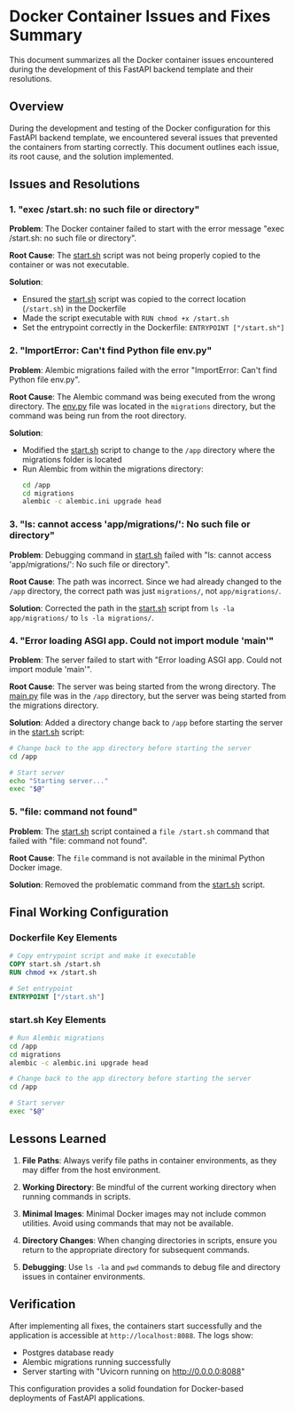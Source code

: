 # Docker Container Issues and Fixes Summary

This document summarizes all the Docker container issues encountered during the development of this FastAPI backend template and their resolutions.

## Overview

During the development and testing of the Docker configuration for this FastAPI backend template, we encountered several issues that prevented the containers from starting correctly. This document outlines each issue, its root cause, and the solution implemented.

## Issues and Resolutions

### 1. "exec /start.sh: no such file or directory"

**Problem**: The Docker container failed to start with the error message "exec /start.sh: no such file or directory".

**Root Cause**: The [start.sh](file:///c%3A/strategy_test/PythonLearning/python_backend_structure/start.sh) script was not being properly copied to the container or was not executable.

**Solution**: 
- Ensured the [start.sh](file:///c%3A/strategy_test/PythonLearning/python_backend_structure/start.sh) script was copied to the correct location (`/start.sh`) in the Dockerfile
- Made the script executable with `RUN chmod +x /start.sh`
- Set the entrypoint correctly in the Dockerfile: `ENTRYPOINT ["/start.sh"]`

### 2. "ImportError: Can't find Python file env.py"

**Problem**: Alembic migrations failed with the error "ImportError: Can't find Python file env.py".

**Root Cause**: The Alembic command was being executed from the wrong directory. The [env.py](file://c:\strategy_test\python_backend_structure\app\migrations\env.py) file was located in the `migrations` directory, but the command was being run from the root directory.

**Solution**:
- Modified the [start.sh](file:///c%3A/strategy_test/PythonLearning/python_backend_structure/start.sh) script to change to the `/app` directory where the migrations folder is located
- Run Alembic from within the migrations directory:
  ```bash
  cd /app
  cd migrations
  alembic -c alembic.ini upgrade head
  ```

### 3. "ls: cannot access 'app/migrations/': No such file or directory"

**Problem**: Debugging command in [start.sh](file:///c%3A/strategy_test/PythonLearning/python_backend_structure/start.sh) failed with "ls: cannot access 'app/migrations/': No such file or directory".

**Root Cause**: The path was incorrect. Since we had already changed to the `/app` directory, the correct path was just `migrations/`, not `app/migrations/`.

**Solution**: Corrected the path in the [start.sh](file:///c%3A/strategy_test/PythonLearning/python_backend_structure/start.sh) script from `ls -la app/migrations/` to `ls -la migrations/`.

### 4. "Error loading ASGI app. Could not import module 'main'"

**Problem**: The server failed to start with "Error loading ASGI app. Could not import module 'main'".

**Root Cause**: The server was being started from the wrong directory. The [main.py](file://c:\strategy_test\python_backend_structure\app\main.py) file was in the `/app` directory, but the server was being started from the migrations directory.

**Solution**: Added a directory change back to `/app` before starting the server in the [start.sh](file:///c%3A/strategy_test/PythonLearning/python_backend_structure/start.sh) script:
```bash
# Change back to the app directory before starting the server
cd /app

# Start server
echo "Starting server..."
exec "$@"
```

### 5. "file: command not found"

**Problem**: The [start.sh](file:///c%3A/strategy_test/PythonLearning/python_backend_structure/start.sh) script contained a `file /start.sh` command that failed with "file: command not found".

**Root Cause**: The `file` command is not available in the minimal Python Docker image.

**Solution**: Removed the problematic command from the [start.sh](file:///c%3A/strategy_test/PythonLearning/python_backend_structure/start.sh) script.

## Final Working Configuration

### Dockerfile Key Elements

```dockerfile
# Copy entrypoint script and make it executable
COPY start.sh /start.sh
RUN chmod +x /start.sh

# Set entrypoint
ENTRYPOINT ["/start.sh"]
```

### start.sh Key Elements

```bash
# Run Alembic migrations
cd /app
cd migrations
alembic -c alembic.ini upgrade head

# Change back to the app directory before starting the server
cd /app

# Start server
exec "$@"
```

## Lessons Learned

1. **File Paths**: Always verify file paths in container environments, as they may differ from the host environment.

2. **Working Directory**: Be mindful of the current working directory when running commands in scripts.

3. **Minimal Images**: Minimal Docker images may not include common utilities. Avoid using commands that may not be available.

4. **Directory Changes**: When changing directories in scripts, ensure you return to the appropriate directory for subsequent commands.

5. **Debugging**: Use `ls -la` and `pwd` commands to debug file and directory issues in container environments.

## Verification

After implementing all fixes, the containers start successfully and the application is accessible at `http://localhost:8088`. The logs show:
- Postgres database ready
- Alembic migrations running successfully
- Server starting with "Uvicorn running on http://0.0.0.0:8088"

This configuration provides a solid foundation for Docker-based deployments of FastAPI applications.
